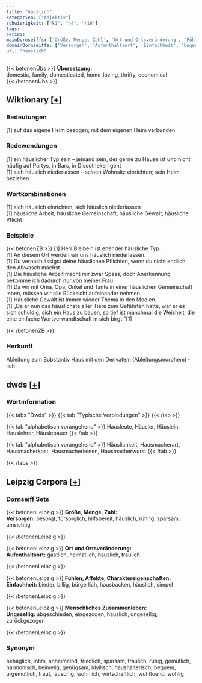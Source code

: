 ```yaml
---
title: "häuslich"
kategorien: ["Adjektiv"]
schwierigkeit: ["k1", "h4", "r16"]
tags:
series:
mainDornseiffs: ['Größe, Menge, Zahl', 'Ort und Ortsveränderung', 'Fühlen, Affekte, Charaktereigenschaften', 'Menschliches Zusammenleben']
domainDornseiffs: ['Versorgen', 'Aufenthaltsort', 'Einfachheit', 'Ungesellig']
url: "häuslich"
---
```


{{< betonenÜbs >}}
**Übersetzung:**  
domestic, family, domesticated, home-loving, thrifty, economical  
{{< /betonenÜbs >}}

## Wiktionary [[+](https://de.wiktionary.org/wiki/häuslich)]

### Bedeutungen
[1] auf das eigene Heim bezogen; mit dem eigenen Heim verbunden  

### Redewendungen
[1] ein häuslicher Typ sein – jemand sein, der gerne zu Hause ist und nicht häufig auf Partys, in Bars, in Discotheken geht  
[1] sich häuslich niederlassen – seinen Wohnsitz einrichten; sein Heim beziehen  

### Wortkombinationen
[1] sich häuslich einrichten, sich häuslich niederlassen  
[1] häusliche Arbeit, häusliche Gemeinschaft, häusliche Gewalt, häusliche Pflicht  

### Beispiele
{{< betonenZB >}}
[1] Herr Bleibein ist eher der häusliche Typ.  
[1] An diesem Ort werden wir uns häuslich niederlassen.  
[1] Du vernachlässigst deine häuslichen Pflichten, wenn du nicht endlich den Abwasch machst.  
[1] Die häusliche Arbeit macht mir zwar Spass, doch Anerkennung bekomme ich dadurch nur von meiner Frau.  
[1] Da wir mit Oma, Opa, Onkel und Tante in einer häuslichen Gemeinschaft leben, müssen wir alle Rücksicht aufeinander nehmen.  
[1] Häusliche Gewalt ist immer wieder Thema in den Medien.  
[1] „Da er nun das häuslichste aller Tiere zum Gefährten hatte, war er es sich schuldig, sich ein Haus zu bauen, so tief ist manchmal die Weisheit, die eine einfache Wortverwandtschaft in sich birgt.“[1]  

{{< /betonenZB >}}
### Herkunft
Ableitung zum Substantiv Haus mit den Derivatem (Ableitungsmorphem) -lich  



## dwds [[+](https://www.dwds.de/wb/häuslich)]

### Wortinformation
{{< tabs "Dwds" >}}
{{< tab "Typische Verbindungen" >}}
{{< /tab >}}

{{< tab "alphabetisch vorangehend" >}}
Hausleute, Häusler, Häuslein, Hauslehrer, Häuslebauer
{{< /tab >}}

{{< tab "alphabetisch vorangehend" >}}
Häuslichkeit, Hausmacherart, Hausmacherkost, Hausmacherleinen, Hausmacherwurst
{{< /tab >}}

{{< /tabs >}}

## Leipzig Corpora [[+](https://corpora.uni-leipzig.de/en/res?word=häuslich&corpusId=deu_newscrawl-public_2018)]

### Dornseiff Sets
{{< betonenLeipzig >}}
**Größe, Menge, Zahl:**  
**Versorgen:** besorgt, fürsorglich, hilfsbereit, häuslich, rührig, sparsam, umsichtig  

{{< /betonenLeipzig >}}


{{< betonenLeipzig >}}
**Ort und Ortsveränderung:**  
**Aufenthaltsort:** gastlich, heimatlich, häuslich, traulich  

{{< /betonenLeipzig >}}


{{< betonenLeipzig >}}
**Fühlen, Affekte, Charaktereigenschaften:**  
**Einfachheit:** bieder, billig, bürgerlich, hausbacken, häuslich, simpel  

{{< /betonenLeipzig >}}


{{< betonenLeipzig >}}
**Menschliches Zusammenleben:**  
**Ungesellig:** abgeschieden, eingezogen, häuslich, ungesellig, zurückgezogen  

{{< /betonenLeipzig >}}

### Synonym
behaglich, intim, anheimelnd, friedlich, sparsam, traulich, ruhig, gemütlich, harmonisch, heimelig, genügsam, idyllisch, haushälterisch, bequem, urgemütlich, traut, lauschig, wohnlich, wirtschaftlich, wohltuend, wohlig

